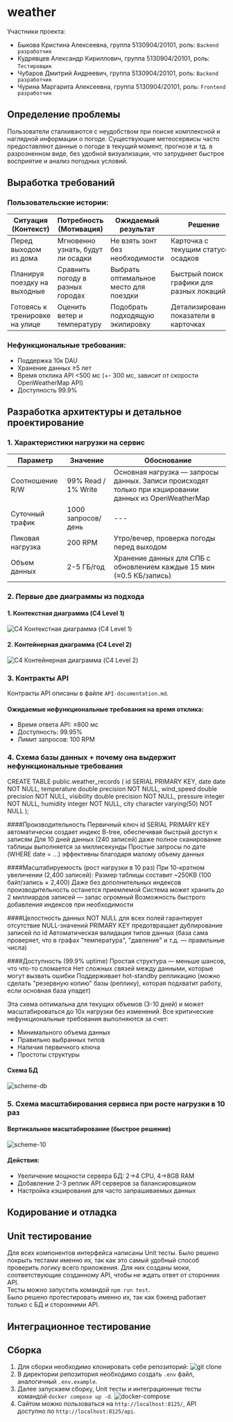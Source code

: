 # weather
Участники проекта:
- Быкова Кристина Алексеевна, группа 5130904/20101, роль: `Backend разработчик`
- Кудрявцев Александр Кириллович, группа 5130904/20101, роль: `Тестировщик`
- Чубаров Дмитрий Андреевич, группа 5130904/20101, роль: `Backend разработчик`
- Чурина Маргарита Алексеевна, группа 5130904/20101, роль: `Frontend разработчик`

## Определение проблемы
Пользователи сталкиваются с неудобством при поиске комплексной и наглядной информации о погоде. Существующие метеосервисы часто предоставляют данные о погоде в текущий момент, прогнозе и тд. в разрозненном виде, без удобной визуализации, что затрудняет быстрое восприятие и анализ погодных условий.

## Выработĸа требований
### Пользовательские истории:

| Ситуация (Контекст)         | Потребность (Мотивация)       | Ожидаемый результат                | Решение                              |
|-----------------------------|-------------------------------|------------------------------------|--------------------------------------|
| Перед выходом из дома        | Мгновенно узнать, будут ли осадки | Не взять зонт без необходимости    | Карточка с текущим статусом осадков  |
| Планируя поездку на выходные | Сравнить погоду в разных городах | Выбрать оптимальное место для поездки | Быстрый поиск + графики для разных локаций  |
| Готовясь к тренировке на улице | Оценить ветер и температуру   | Подобрать подходящую экипировку     | Детализированные показатели в карточках |

### Нефункциональные требования:

- Поддержка 10к DAU
- Хранение данных ≥5 лет
- Время отклика API <500 мс (+- 300 мс, зависит от скорости OpenWeatherMap API)
- Доступность 99.9%

## Разработĸа архитеĸтуры и детальное проеĸтирование

### 1. Характеристики нагрузки на сервис

| Параметр          | Значение             | Обоснование                                                                 |
|-------------------|----------------------|-----------------------------------------------------------------------------|
| Соотношение R/W   | 99% Read / 1% Write  | Основная нагрузка — запросы данных. Записи происходят только при кэшировании данных из OpenWeatherMap |
| Суточный трафик   | 1000 запросов/день | ---                                       |
| Пиковая нагрузка  | 200 RPM              | Утро/вечер, проверка погоды перед выходом                                   |
| Объем данных      | 2-5 ГБ/год         | Хранение данных для СПБ с обновлением каждые 15 мин (≈0.5 КБ/запись) |

### 2. Первые две диаграммы из подхода
#### 1. Контекстная диаграмма (C4 Level 1)
![C4 Контекстная диаграмма (C4 Level 1)](./diagrams/c4-1.drawio.png)
#### 2. Контейнерная диаграмма (C4 Level 2)
![C4 Контейнерная диаграмма (C4 Level 2)](./diagrams/c4-2.drawio.png)

### 3. Контраĸты API
Контраĸты API описаны в файле `API-documentation.md`.

#### Ожидаемые нефунĸциональные требования на время отĸлиĸа:
- Время ответа API: ≤800 мс
- Доступность: 99.95%
- Лимит запросов: 100 RPM

### 4. Схема базы данных + почему она выдержит нефунĸциональные требования

CREATE TABLE public.weather_records (
id SERIAL PRIMARY KEY,
date date NOT NULL,
temperature double precision NOT NULL,
wind_speed double precision NOT NULL,
visibility double precision NOT NULL,
pressure integer NOT NULL,
humidity integer NOT NULL,
city character varying(50) NOT NULL
);

####Производительность
Первичный ключ id SERIAL PRIMARY KEY автоматически создает индекс B-tree, обеспечивая быстрый доступ к записям
Для 10 дней данных (240 записей) даже полное сканирование таблицы выполняется за миллисекунды
Простые запросы по дате (WHERE date = ...) эффективны благодаря малому объему данных

####Масштабируемость (рост нагрузки в 10 раз)
При 10-кратном увеличении (2,400 записей):
Размер таблицы составит ~250KB (100 байт/запись × 2,400)
Даже без дополнительных индексов производительность останется приемлемой
Система может хранить до 2 миллиардов записей — запас огромный
Возможность быстрого добавления индексов при необходимости

####Целостность данных
NOT NULL для всех полей гарантирует отсутствие NULL-значений
PRIMARY KEY предотвращает дублирование записей по id
Автоматическая валидация типов данных (база сама проверяет, что в графах "температура", "давление" и т.д. — правильные числа)

####Доступность (99.9% uptime)
Простая структура — меньше шансов, что что-то сломается
Нет сложных связей между данными, которые могут вызвать ошибки
Поддерживает hot-standby репликацию (можно сделать "резервную копию" базы (реплику), которая подхватит работу, если основная база упадет)
    
Эта схема оптимальна для текущих объемов (3-10 дней) и может масштабироваться до 10x нагрузки без изменений. Все критические нефункциональные требования выполняются за счет:
- Минимального объема данных
- Правильно выбранных типов
- Наличия первичного ключа
- Простоты структуры
    
#### Схема БД
![scheme-db](./diagrams/scheme-db.jpg)
    
### 5. Схема масштабирования сервиса при росте нагрузĸи в 10 раз

#### Вертикальное масштабирование (быстрое решение)
![scheme-10](./diagrams/scheme-10.png)

#### Действия:

- Увеличение мощности сервера БД: 2→4 CPU, 4→8GB RAM
- Добавление 2-3 реплик API серверов за балансировщиком
- Настройка кэширования для часто запрашиваемых данных

## Кодирование и отладĸа
## Unit тестирование
Для всех компонентов интерфейса написаны Unit тесты. Было решено покрыть тестами именно их, так как это самый удобный способ проверить логику всего приложения.
Для них созданы моки, соответствующие созданному API, чтобы не ждать ответ от сторонних API.  
Тесты можно запустить командой `npm run test`.  
Было решено протестировать именно их, так как бэкенд работает только с БД и сторонними API.
## Интеграционное тестирование
## Сборĸа
1. Для сборки необходимо клонировать себе репозиторий:
![git clone](./diagrams/git-clone.jpg)
2. В директории репозитория необходимо создать `.env` файл, аналогичный `.env.example`.
3. Далее запускаем сборку, Unit тесты и интеграционные тесты командой `docker compose up -d`.
![docker-compose](./diagrams/docker-compose.jpg)
4. Сайтом можно пользоваться на `http://localhost:8125/`,
API доступно по `http://localhost:8125/api`.
